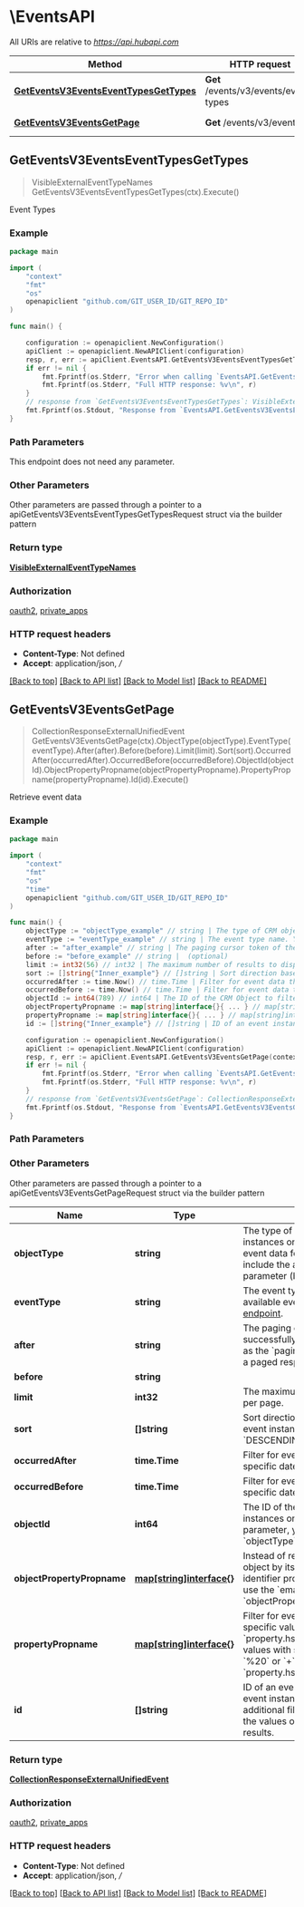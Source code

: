 # \EventsAPI

All URIs are relative to *https://api.hubapi.com*

Method | HTTP request | Description
------------- | ------------- | -------------
[**GetEventsV3EventsEventTypesGetTypes**](EventsAPI.md#GetEventsV3EventsEventTypesGetTypes) | **Get** /events/v3/events/event-types | Event Types
[**GetEventsV3EventsGetPage**](EventsAPI.md#GetEventsV3EventsGetPage) | **Get** /events/v3/events/ | Retrieve event data



## GetEventsV3EventsEventTypesGetTypes

> VisibleExternalEventTypeNames GetEventsV3EventsEventTypesGetTypes(ctx).Execute()

Event Types



### Example

```go
package main

import (
	"context"
	"fmt"
	"os"
	openapiclient "github.com/GIT_USER_ID/GIT_REPO_ID"
)

func main() {

	configuration := openapiclient.NewConfiguration()
	apiClient := openapiclient.NewAPIClient(configuration)
	resp, r, err := apiClient.EventsAPI.GetEventsV3EventsEventTypesGetTypes(context.Background()).Execute()
	if err != nil {
		fmt.Fprintf(os.Stderr, "Error when calling `EventsAPI.GetEventsV3EventsEventTypesGetTypes``: %v\n", err)
		fmt.Fprintf(os.Stderr, "Full HTTP response: %v\n", r)
	}
	// response from `GetEventsV3EventsEventTypesGetTypes`: VisibleExternalEventTypeNames
	fmt.Fprintf(os.Stdout, "Response from `EventsAPI.GetEventsV3EventsEventTypesGetTypes`: %v\n", resp)
}
```

### Path Parameters

This endpoint does not need any parameter.

### Other Parameters

Other parameters are passed through a pointer to a apiGetEventsV3EventsEventTypesGetTypesRequest struct via the builder pattern


### Return type

[**VisibleExternalEventTypeNames**](VisibleExternalEventTypeNames.md)

### Authorization

[oauth2](../README.md#oauth2), [private_apps](../README.md#private_apps)

### HTTP request headers

- **Content-Type**: Not defined
- **Accept**: application/json, */*

[[Back to top]](#) [[Back to API list]](../README.md#documentation-for-api-endpoints)
[[Back to Model list]](../README.md#documentation-for-models)
[[Back to README]](../README.md)


## GetEventsV3EventsGetPage

> CollectionResponseExternalUnifiedEvent GetEventsV3EventsGetPage(ctx).ObjectType(objectType).EventType(eventType).After(after).Before(before).Limit(limit).Sort(sort).OccurredAfter(occurredAfter).OccurredBefore(occurredBefore).ObjectId(objectId).ObjectPropertyPropname(objectPropertyPropname).PropertyPropname(propertyPropname).Id(id).Execute()

Retrieve event data



### Example

```go
package main

import (
	"context"
	"fmt"
	"os"
    "time"
	openapiclient "github.com/GIT_USER_ID/GIT_REPO_ID"
)

func main() {
	objectType := "objectType_example" // string | The type of CRM object to filter event instances on (e.g., `contact`). To retrieve event data for a specific CRM record, include the additional `objectId` query parameter (below).  (optional)
	eventType := "eventType_example" // string | The event type name. You can retrieve available event types using the [event types endpoint](#get-%2Fevents%2Fv3%2Fevents%2Fevent-types). (optional)
	after := "after_example" // string | The paging cursor token of the last successfully read resource will be returned as the `paging.next.after` JSON property of a paged response containing more results. (optional)
	before := "before_example" // string |  (optional)
	limit := int32(56) // int32 | The maximum number of results to display per page. (optional)
	sort := []string{"Inner_example"} // []string | Sort direction based on the timestamp of the event instance, `ASCENDING` or `DESCENDING`. (optional)
	occurredAfter := time.Now() // time.Time | Filter for event data that occurred after a specific datetime. (optional)
	occurredBefore := time.Now() // time.Time | Filter for event data that occurred before a specific datetime. (optional)
	objectId := int64(789) // int64 | The ID of the CRM Object to filter event instances on. When including this parameter, you must also include the `objectType` parameter. (optional)
	objectPropertyPropname := map[string]interface{}{ ... } // map[string]interface{} | Instead of retrieving event data for a specific object by its ID, you can specify a unique identifier property. For contacts, you can use the `email` property. (e.g., `objectProperty.email=name@domain.com`). (optional)
	propertyPropname := map[string]interface{}{ ... } // map[string]interface{} | Filter for event completions that contain a specific value for an event property (e.g., `property.hs_city=portland`). For properties values with spaces, replaces spaces with `%20` or `+` (e.g., `property.hs_city=new+york`). (optional)
	id := []string{"Inner_example"} // []string | ID of an event instance. IDs are 1:1 with event instances. If you provide this filter and additional filters, the other filters must match the values on the event instance to yield results. (optional)

	configuration := openapiclient.NewConfiguration()
	apiClient := openapiclient.NewAPIClient(configuration)
	resp, r, err := apiClient.EventsAPI.GetEventsV3EventsGetPage(context.Background()).ObjectType(objectType).EventType(eventType).After(after).Before(before).Limit(limit).Sort(sort).OccurredAfter(occurredAfter).OccurredBefore(occurredBefore).ObjectId(objectId).ObjectPropertyPropname(objectPropertyPropname).PropertyPropname(propertyPropname).Id(id).Execute()
	if err != nil {
		fmt.Fprintf(os.Stderr, "Error when calling `EventsAPI.GetEventsV3EventsGetPage``: %v\n", err)
		fmt.Fprintf(os.Stderr, "Full HTTP response: %v\n", r)
	}
	// response from `GetEventsV3EventsGetPage`: CollectionResponseExternalUnifiedEvent
	fmt.Fprintf(os.Stdout, "Response from `EventsAPI.GetEventsV3EventsGetPage`: %v\n", resp)
}
```

### Path Parameters



### Other Parameters

Other parameters are passed through a pointer to a apiGetEventsV3EventsGetPageRequest struct via the builder pattern


Name | Type | Description  | Notes
------------- | ------------- | ------------- | -------------
 **objectType** | **string** | The type of CRM object to filter event instances on (e.g., &#x60;contact&#x60;). To retrieve event data for a specific CRM record, include the additional &#x60;objectId&#x60; query parameter (below).  | 
 **eventType** | **string** | The event type name. You can retrieve available event types using the [event types endpoint](#get-%2Fevents%2Fv3%2Fevents%2Fevent-types). | 
 **after** | **string** | The paging cursor token of the last successfully read resource will be returned as the &#x60;paging.next.after&#x60; JSON property of a paged response containing more results. | 
 **before** | **string** |  | 
 **limit** | **int32** | The maximum number of results to display per page. | 
 **sort** | **[]string** | Sort direction based on the timestamp of the event instance, &#x60;ASCENDING&#x60; or &#x60;DESCENDING&#x60;. | 
 **occurredAfter** | **time.Time** | Filter for event data that occurred after a specific datetime. | 
 **occurredBefore** | **time.Time** | Filter for event data that occurred before a specific datetime. | 
 **objectId** | **int64** | The ID of the CRM Object to filter event instances on. When including this parameter, you must also include the &#x60;objectType&#x60; parameter. | 
 **objectPropertyPropname** | [**map[string]interface{}**](map[string]interface{}.md) | Instead of retrieving event data for a specific object by its ID, you can specify a unique identifier property. For contacts, you can use the &#x60;email&#x60; property. (e.g., &#x60;objectProperty.email&#x3D;name@domain.com&#x60;). | 
 **propertyPropname** | [**map[string]interface{}**](map[string]interface{}.md) | Filter for event completions that contain a specific value for an event property (e.g., &#x60;property.hs_city&#x3D;portland&#x60;). For properties values with spaces, replaces spaces with &#x60;%20&#x60; or &#x60;+&#x60; (e.g., &#x60;property.hs_city&#x3D;new+york&#x60;). | 
 **id** | **[]string** | ID of an event instance. IDs are 1:1 with event instances. If you provide this filter and additional filters, the other filters must match the values on the event instance to yield results. | 

### Return type

[**CollectionResponseExternalUnifiedEvent**](CollectionResponseExternalUnifiedEvent.md)

### Authorization

[oauth2](../README.md#oauth2), [private_apps](../README.md#private_apps)

### HTTP request headers

- **Content-Type**: Not defined
- **Accept**: application/json, */*

[[Back to top]](#) [[Back to API list]](../README.md#documentation-for-api-endpoints)
[[Back to Model list]](../README.md#documentation-for-models)
[[Back to README]](../README.md)

